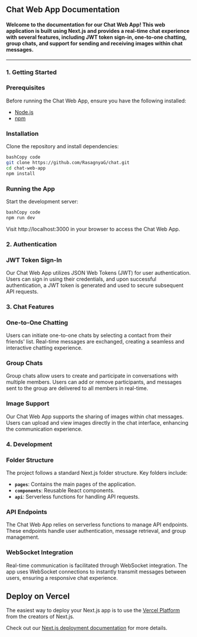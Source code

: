 ## **Chat Web App Documentation**

#### Welcome to the documentation for our Chat Web App! This web application is built using Next.js and provides a real-time chat experience with several features, including JWT token sign-in, one-to-one chatting, group chats, and support for sending and receiving images within chat messages.
---

### **1. Getting Started**

### Prerequisites

Before running the Chat Web App, ensure you have the following installed:

- [Node.js](https://nodejs.org/)
- [npm](https://www.npmjs.com/)

### Installation

Clone the repository and install dependencies:

```bash
bashCopy code
git clone https://github.com/RasagnyaG/chat.git
cd chat-web-app
npm install

```

### Running the App

Start the development server:

```bash
bashCopy code
npm run dev

```


Visit http://localhost:3000 in your browser to access the Chat Web App.

### **2. Authentication**

### JWT Token Sign-In

Our Chat Web App utilizes JSON Web Tokens (JWT) for user authentication. Users can sign in using their credentials, and upon successful authentication, a JWT token is generated and used to secure subsequent API requests.

### **3. Chat Features**

### One-to-One Chatting

Users can initiate one-to-one chats by selecting a contact from their friends' list. Real-time messages are exchanged, creating a seamless and interactive chatting experience.

### Group Chats

Group chats allow users to create and participate in conversations with multiple members. Users can add or remove participants, and messages sent to the group are delivered to all members in real-time.

### Image Support

Our Chat Web App supports the sharing of images within chat messages. Users can upload and view images directly in the chat interface, enhancing the communication experience.

### **4. Development**

### Folder Structure

The project follows a standard Next.js folder structure. Key folders include:

- **`pages`**: Contains the main pages of the application.
- **`components`**: Reusable React components.
- **`api`**: Serverless functions for handling API requests.

### API Endpoints

The Chat Web App relies on serverless functions to manage API endpoints. These endpoints handle user authentication, message retrieval, and group management.

### WebSocket Integration

Real-time communication is facilitated through WebSocket integration. The app uses WebSocket connections to instantly transmit messages between users, ensuring a responsive chat experience.

## Deploy on Vercel

The easiest way to deploy your Next.js app is to use the [Vercel Platform](https://vercel.com/new?utm_medium=default-template&filter=next.js&utm_source=create-next-app&utm_campaign=create-next-app-readme) from the creators of Next.js.

Check out our [Next.js deployment documentation](https://nextjs.org/docs/deployment) for more details.
